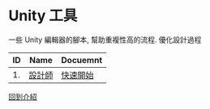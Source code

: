 # Unity 工具

一些 Unity 編輯器的腳本, 幫助重複性高的流程. 優化設計過程

| ID  | Name                                                            | Docuemnt                                     |
| --- | --------------------------------------------------------------- | -------------------------------------------- |
| 1.  | [設計師](https://github.com/Funique2022/funique_designer.git) | [快速開始](./Tool/Designer/QuickStart.md) |

[回到介紹](./intro.md)
